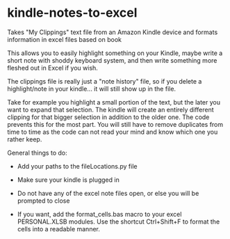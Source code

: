 # kindle-notes-to-excel
Takes "My Clippings" text file from an Amazon Kindle device and formats information in excel files based on book

This allows you to easily highlight something on your Kindle, maybe write a short note with shoddy keyboard system, and then write something more fleshed out in Excel if you wish.

The clippings file is really just a "note history" file, so if you delete a highlight/note in your kindle... it will still show up in the file. 

Take for example you highlight a small portion of the text, but the later you want to expand that selection. The kindle will create an entirely different clipping for that bigger selection in addition to the older one. The code prevents this for the most part. You will still have to remove duplicates from time to time as the code can not read your mind and know which one you rather keep.

General things to do:
- Add your paths to the fileLocations.py file

- Make sure your kindle is plugged in

- Do not have any of the excel note files open, or else you will be prompted to close

- If you want, add the format_cells.bas macro to your excel PERSONAL.XLSB modules. Use the shortcut Ctrl+Shift+F to format the cells into a readable manner.

